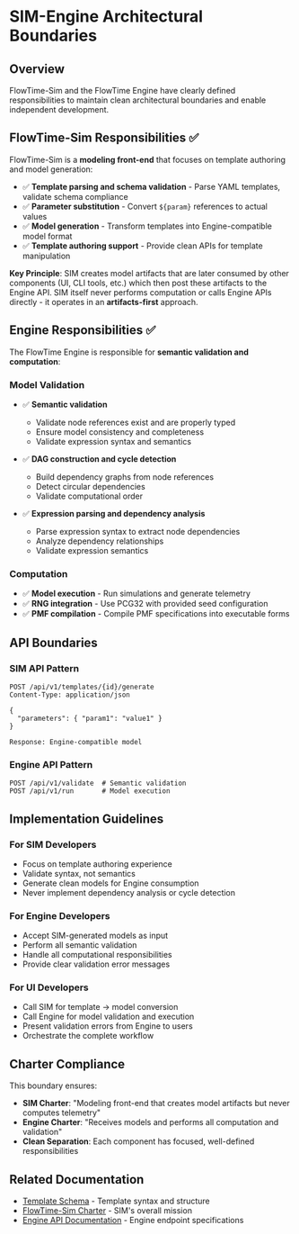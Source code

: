 # SIM-Engine Architectural Boundaries

## Overview

FlowTime-Sim and the FlowTime Engine have clearly defined responsibilities to maintain clean architectural boundaries and enable independent development.

## FlowTime-Sim Responsibilities ✅

FlowTime-Sim is a **modeling front-end** that focuses on template authoring and model generation:

- ✅ **Template parsing and schema validation** - Parse YAML templates, validate schema compliance
- ✅ **Parameter substitution** - Convert `${param}` references to actual values  
- ✅ **Model generation** - Transform templates into Engine-compatible model format
- ✅ **Template authoring support** - Provide clean APIs for template manipulation

**Key Principle**: SIM creates model artifacts that are later consumed by other components (UI, CLI tools, etc.) which then post these artifacts to the Engine API. SIM itself never performs computation or calls Engine APIs directly - it operates in an **artifacts-first** approach.

## Engine Responsibilities ✅

The FlowTime Engine is responsible for **semantic validation and computation**:

### Model Validation
- ✅ **Semantic validation**
  - Validate node references exist and are properly typed
  - Ensure model consistency and completeness
  - Validate expression syntax and semantics

- ✅ **DAG construction and cycle detection**
  - Build dependency graphs from node references
  - Detect circular dependencies
  - Validate computational order

- ✅ **Expression parsing and dependency analysis**
  - Parse expression syntax to extract node dependencies
  - Analyze dependency relationships
  - Validate expression semantics

### Computation
- ✅ **Model execution** - Run simulations and generate telemetry
- ✅ **RNG integration** - Use PCG32 with provided seed configuration
- ✅ **PMF compilation** - Compile PMF specifications into executable forms

## API Boundaries

### SIM API Pattern
```
POST /api/v1/templates/{id}/generate
Content-Type: application/json

{
  "parameters": { "param1": "value1" }
}

Response: Engine-compatible model
```

### Engine API Pattern
```
POST /api/v1/validate  # Semantic validation
POST /api/v1/run       # Model execution
```

## Implementation Guidelines

### For SIM Developers
- Focus on template authoring experience
- Validate syntax, not semantics
- Generate clean models for Engine consumption
- Never implement dependency analysis or cycle detection

### For Engine Developers
- Accept SIM-generated models as input
- Perform all semantic validation
- Handle all computational responsibilities
- Provide clear validation error messages

### For UI Developers
- Call SIM for template → model conversion
- Call Engine for model validation and execution
- Present validation errors from Engine to users
- Orchestrate the complete workflow

## Charter Compliance

This boundary ensures:
- **SIM Charter**: "Modeling front-end that creates model artifacts but never computes telemetry"
- **Engine Charter**: "Receives models and performs all computation and validation"
- **Clean Separation**: Each component has focused, well-defined responsibilities

## Related Documentation

- [Template Schema](../schemas/template-schema.md) - Template syntax and structure
- [FlowTime-Sim Charter](../flowtime-sim-charter.md) - SIM's overall mission
- [Engine API Documentation](../api/) - Engine endpoint specifications